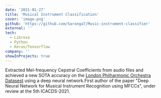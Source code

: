 ```yaml
---
date: '2021-01-27'
title: 'Musical Instrument Classification'
cover: 'image.png'
github: 'https://github.com/Saranga7/Music-instrument-classifier'
external: ''
tech:
  - Librosa
  - Python
  - Keras/Tensorflow
company: ''
showInProjects: true
---
```


Extracted Mel-frequency Cepstral Coefficients from audio files and achieved a new SOTA accuracy on the [London Philharmonic Orchestra Datasest](https://philharmonia.co.uk/resources/sound-samples/) using a deep neural network.First author of the paper "Deep Neural Network for Musical Instrument Recognition using MFCCs", under review at the 5th ICACDS-2021.